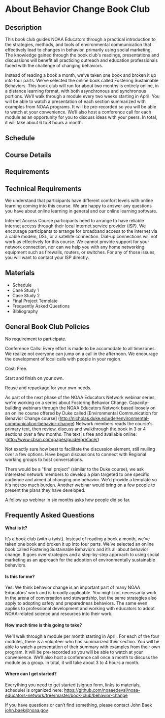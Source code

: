 # About Behavior Change Book Club

## Description
This book club guides NOAA Educators through a practical introduction to the strategies, methods, and tools of environmental communication that effectively lead to changes in behavior, primarily using social marketing. The knowledge gained through the book club's readings, presentations and discussions will benefit all practicing outreach and education professionals faced with the challenge of changing behaviors.

Instead of reading a book a month, we’ve taken one book and broken it up into four parts. We’ve selected the online book called Fostering Sustainable Behaviors. This book club will run for about two months is entirely online, in a distance learning format, with both asynchronous and synchronous portions. We’ll walk through a module every two weeks starting in April. You will be able to watch a presentation of each section summarized with examples from NOAA programs. It will be pre-recorded so you will be able to watch at your convenience. We’ll also host a conference call for each module as an opportunity for you to discuss ideas with your peers. In total, it will take about 6 to 8 hours a month.

 ## Schedule
 
 ## Course Details
 
 ## Requirements
 
 ## Technical Requirements
 We understand that participants have different comfort levels with online learning coming into this course.  We are happy to answer any questions you have about online learning in general and our online learning software.

Internet Access
Course participants need to arrange to have reliable internet access through their local internet service provider (ISP).  We encourage participants to arrange for broadband access to the internet via a cable modem, DSL, or a satellite connection.  Dial-up connections will not work as effectively for this course.  We cannot provide support for your network connection, nor can we help you with any home networking equipment such as firewalls, routers, or switches.  For any of those issues, you will want to contact your ISP directly.

## Materials
- Schedule
- Case Study 1
- Case Study 2
- Final Project Template
- Frequently Asked Questions
- Bibliography

## General Book Club Policies

No requirement to participate. 

Conference Calls: Every effort is made to be accomodate to all timezones. We realize not everyone can jump on a call in the afternoon. We encourage the development of local calls with people in your region. 

Cost: Free. 

Start and finish on your own.

Reuse and repackage for your own needs. 

As part of the next phase of the NOAA Educators Network webinar series, we're working on a series about Fostering Behavior Change. Capacity-building webinars through the NOAA Educators Network based loosely on an online course offered by Duke called [Environmental Communication for Behavior Change course]  (http://nicholas.duke.edu/del/environmental-communication-behavior-change) Network members reads the course's primary text, then review, discuss and walkthrough the book in 3 or 4 sections over a few months. The text is free and available online: (http://www.cbsm.com/pages/guide/preface/)

Not exactly sure how best to facilitate the discussion element, still mulling over a few options. Have begun discussions to connect with Regional working groups to host conversations.

There would be a "final project" (similar to the Duke course), we ask interested network members to develop a plan targeted to one specific audience and aimed at changing one behavior. We'd provide a template so it's not too much burden. Another webinar would bring on a few people to present the plans they have developed.

A follow up webinar in six months asks how people did so far.

## Frequently Asked Questions

#### What is it?

It’s a book club (with a twist). Instead of reading a book a month, we’ve taken one book and broken it up into four parts. We’ve selected an online book called Fostering Sustainable Behaviors and it’s all about behavior change. It goes over strategies and a step-by-step approach to using social marketing as an approach for the adoption of environmentally sustainable behaviors. 

#### Is this for me?

Yes. We think behavior change is an important part of many NOAA Educators’ work and is broadly applicable. You might not necessarily work in the arena of conversation and stewardship, but the same strategies also apply to adopting safety and preparedness behaviors. The same even applies to professional development and working with educators to adopt NOAA-related science and resources into their work. 

#### How much time is this going to take?

We’ll walk through a module per month starting in April. For each of the four modules, there is a volunteer who has summarized their section. You will be able to watch a presentation of their summary with examples from their own program. It will be pre-recorded so you will be able to watch at your convenience. We’ll also host a conference call once a month to discuss the module as a group. In total, it will take about 3 to 4 hours a month. 

#### Where can I get started?

Everything you need to get started (signup form, links to materials, schedule) is organized here:
https://github.com/noaaedeval/noaa-educators-network/tree/master/book-club/behavior-change

If you have questions or can’t find something, please contact John Baek john.baek@noaa.gov 
